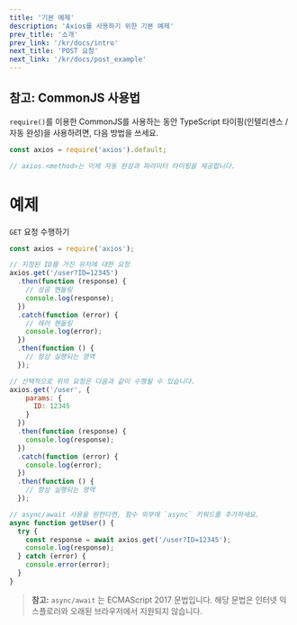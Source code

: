 ```yaml
---
title: '기본 예제'
description: 'Axios를 사용하기 위한 기본 예제'
prev_title: '소개'
prev_link: '/kr/docs/intro'
next_title: 'POST 요청'
next_link: '/kr/docs/post_example'
---
```


## 참고: CommonJS 사용법

`require()`를 이용한 CommonJS를 사용하는 동안 TypeScript 타이핑(인텔리센스 / 자동 완성)을 사용하려면, 다음 방법을 쓰세요.

```js
const axios = require('axios').default;

// axios.<method>는 이제 자동 완성과 파라미터 타이핑을 제공합니다.
```

# 예제

`GET` 요청 수행하기

```js
const axios = require('axios');

// 지정된 ID를 가진 유저에 대한 요청
axios.get('/user?ID=12345')
  .then(function (response) {
    // 성공 핸들링
    console.log(response);
  })
  .catch(function (error) {
    // 에러 핸들링
    console.log(error);
  })
  .then(function () {
    // 항상 실행되는 영역
  });

// 선택적으로 위의 요청은 다음과 같이 수행될 수 있습니다.
axios.get('/user', {
    params: {
      ID: 12345
    }
  })
  .then(function (response) {
    console.log(response);
  })
  .catch(function (error) {
    console.log(error);
  })
  .then(function () {
    // 항상 실행되는 영역
  });  

// async/await 사용을 원한다면, 함수 외부에 `async` 키워드를 추가하세요.
async function getUser() {
  try {
    const response = await axios.get('/user?ID=12345');
    console.log(response);
  } catch (error) {
    console.error(error);
  }
}
```

> **참고:** `async/await` 는 ECMAScript 2017 문법입니다.
> 해당 문법은 인터넷 익스플로러와 오래된 브라우저에서 지원되지 않습니다.